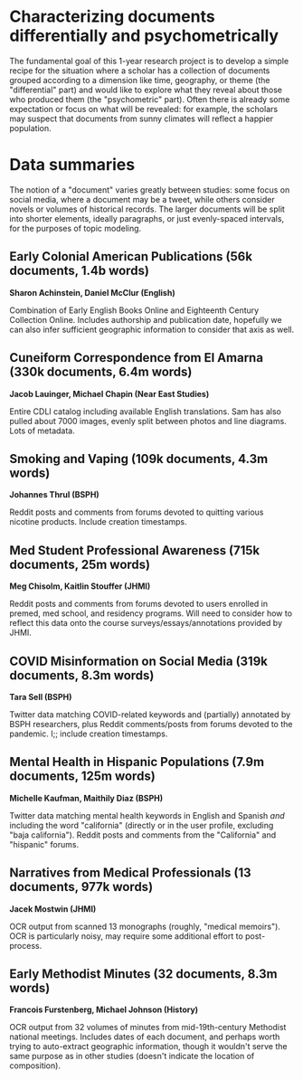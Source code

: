 # Characterizing documents differentially and psychometrically

The fundamental goal of this 1-year research project is to develop a simple recipe for the situation where a scholar has a collection of documents grouped according to a dimension like time, geography, or theme (the "differential" part) and would like to explore what they reveal about those who produced them (the "psychometric" part).  Often there is already some expectation or focus on what will be revealed: for example, the scholars may suspect that documents from sunny climates will reflect a happier population.

# Data summaries

The notion of a "document" varies greatly between studies: some focus on social media, where a document may be a tweet, while others consider novels or volumes of historical records.  The larger documents will be split into shorter elements, ideally paragraphs, or just evenly-spaced intervals, for the purposes of topic modeling.

## Early Colonial American Publications (56k documents, 1.4b words)
**Sharon Achinstein, Daniel McClur (English)**

Combination of Early English Books Online and Eighteenth Century Collection Online.  Includes authorship and publication date, hopefully we can also infer sufficient geographic information to consider that axis as well.

## Cuneiform Correspondence from El Amarna (330k documents, 6.4m words)
**Jacob Lauinger, Michael Chapin (Near East Studies)**

Entire CDLI catalog including available English translations.  Sam has also pulled about 7000 images, evenly split between photos and line diagrams.  Lots of metadata.

## Smoking and Vaping (109k documents, 4.3m words)
**Johannes Thrul (BSPH)**

Reddit posts and comments from forums devoted to quitting various nicotine products.  Include creation timestamps.

## Med Student Professional Awareness (715k documents, 25m words)
**Meg Chisolm, Kaitlin Stouffer (JHMI)**

Reddit posts and comments from forums devoted to users enrolled in premed, med school, and residency programs.  Will need to consider how to reflect this data onto the course surveys/essays/annotations provided by JHMI.

## COVID Misinformation on Social Media (319k documents, 8.3m words)
**Tara Sell (BSPH)**

Twitter data matching COVID-related keywords and (partially) annotated by BSPH researchers, plus Reddit comments/posts from forums devoted to the pandemic.  I;; include creation timestamps.

## Mental Health in Hispanic Populations (7.9m documents, 125m words)
**Michelle Kaufman, Maithily Diaz (BSPH)**

Twitter data matching mental health keywords in English and Spanish *and* including the word "california" (directly or in the user profile, excluding "baja california").  Reddit posts and comments from the "California" and "hispanic" forums.

## Narratives from Medical Professionals (13 documents, 977k words)
**Jacek Mostwin (JHMI)**

OCR output from scanned 13 monographs (roughly, "medical memoirs").  OCR is particularly noisy, may require some additional effort to post-process.

## Early Methodist Minutes (32 documents, 8.3m words)
**Francois Furstenberg, Michael Johnson (History)**

OCR output from 32 volumes of minutes from mid-19th-century Methodist national meetings.  Includes dates of each document, and perhaps worth trying to auto-extract geographic information, though it wouldn't serve the same purpose as in other studies (doesn't indicate the location of composition).

